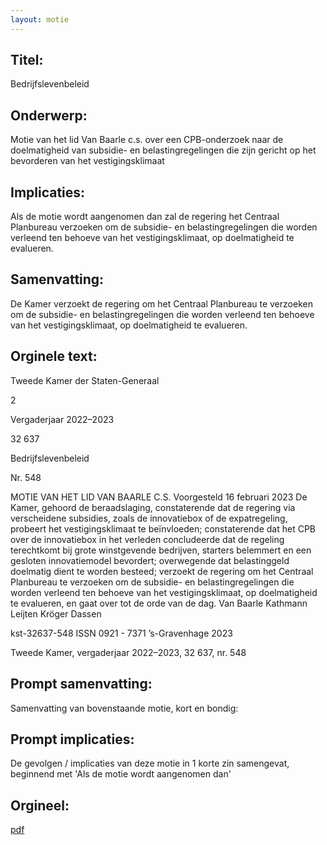 ```yaml
---
layout: motie
---
```

## Titel:
Bedrijfslevenbeleid
## Onderwerp:
Motie van het lid Van Baarle c.s. over een CPB-onderzoek naar de doelmatigheid van subsidie- en belastingregelingen die zijn gericht op het bevorderen van het vestigingsklimaat
## Implicaties:

Als de motie wordt aangenomen dan zal de regering het Centraal Planbureau verzoeken om de subsidie- en belastingregelingen die worden verleend ten behoeve van het vestigingsklimaat, op doelmatigheid te evalueren.
## Samenvatting:

De Kamer verzoekt de regering om het Centraal Planbureau te verzoeken om de subsidie- en belastingregelingen die worden verleend ten behoeve van het vestigingsklimaat, op doelmatigheid te evalueren.
## Orginele text:


Tweede Kamer der Staten-Generaal

2

Vergaderjaar 2022–2023

32 637

Bedrijfslevenbeleid

Nr. 548

MOTIE VAN HET LID VAN BAARLE C.S.
Voorgesteld 16 februari 2023
De Kamer,
gehoord de beraadslaging,
constaterende dat de regering via verscheidene subsidies, zoals de
innovatiebox of de expatregeling, probeert het vestigingsklimaat te
beïnvloeden;
constaterende dat het CPB over de innovatiebox in het verleden concludeerde dat de regeling terechtkomt bij grote winstgevende bedrijven,
starters belemmert en een gesloten innovatiemodel bevordert;
overwegende dat belastinggeld doelmatig dient te worden besteed;
verzoekt de regering om het Centraal Planbureau te verzoeken om de
subsidie- en belastingregelingen die worden verleend ten behoeve van
het vestigingsklimaat, op doelmatigheid te evalueren,
en gaat over tot de orde van de dag.
Van Baarle
Kathmann
Leijten
Kröger
Dassen

kst-32637-548
ISSN 0921 - 7371
’s-Gravenhage 2023

Tweede Kamer, vergaderjaar 2022–2023, 32 637, nr. 548


## Prompt samenvatting:
Samenvatting van bovenstaande motie, kort en bondig:


## Prompt implicaties:
De gevolgen / implicaties van deze motie in 1 korte zin samengevat, beginnend met 'Als de motie wordt aangenomen dan' 

## Orgineel:
[pdf](https://gegevensmagazijn.tweedekamer.nl/OData/v4/2.0/Document(0763ccf5-3350-42b6-906d-5819fc93677a)/resource)

